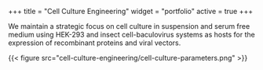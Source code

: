 +++
title = "Cell Culture Engineering"
widget = "portfolio"
active = true
+++

We maintain a strategic focus on cell culture in suspension and serum free
medium using HEK-293 and insect cell-baculovirus systems as hosts for the
expression of recombinant proteins and viral vectors.

{{< figure src="cell-culture-engineering/cell-culture-parameters.png" >}}
